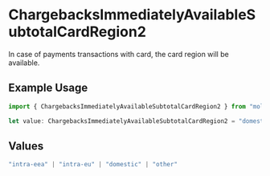 # ChargebacksImmediatelyAvailableSubtotalCardRegion2

In case of payments transactions with card, the card region will be available.

## Example Usage

```typescript
import { ChargebacksImmediatelyAvailableSubtotalCardRegion2 } from "mollie-api-typescript/models/operations";

let value: ChargebacksImmediatelyAvailableSubtotalCardRegion2 = "domestic";
```

## Values

```typescript
"intra-eea" | "intra-eu" | "domestic" | "other"
```